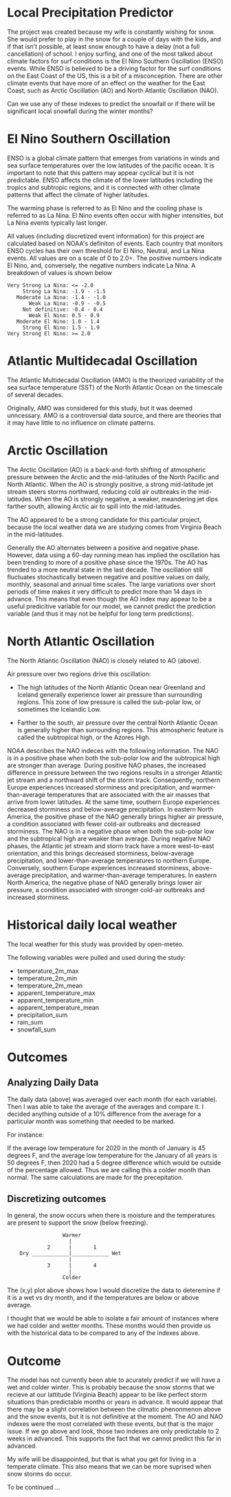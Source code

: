 # Local Precipitation Predictor

The project was created because my wife is constantly wishing for snow. She would prefer to play in the snow for a couple
of days with the kids, and if that isn't possible, at least snow enough to have a delay (not a full cancellation) of school. 
I enjoy surfing, and one of the most talked about climate factors for surf conditions is the El Nino Southern Oscillation (ENSO)
events. While ENSO is believed to be a driving factor for the surf conditions on the East Coast of the US, this is a bit of a misconception.
There are other climate events that have more of an effect on the weather for the East Coast, such as Arctic Oscillation (AO) and 
North Atlantic Oscillation (NAO). 

Can we use any of these indexes to predict the snowfall or if there will be significant local snowfall during the winter months?

# El Nino Southern Oscillation

ENSO is a global climate pattern that emerges from variations in winds and sea surface temperatures over the low latitudes of 
the pacific ocean. It is important to note that this pattern may appear cyclical but it is not predictable. ENSO affects the 
climate of the lower latitudes including the tropics and subtropic regions, and it is connected with other climate patterns that
affect the climate of higher latitudes. 

The warming phase is referred to as El Nino and the cooling phase is referred to as La Nina. El Nino events often occur with higher intensities, but La Nina events typically last longer. 

All values (including discretized event information) for this project are calculated based on NOAA's definiton of events. Each country that monitors 
ENSO cycles has their own threshold for El Nino, Neutral, and La Nina events. All values are on a scale of 0 to 2.0+. The positive numbers indicate El Nino, and, conversely, the negative numbers indicate La Nina. A breakdown of values is shown below

```
Very Strong La Nina: <= -2.0 
     Strong La Nina: -1.9 - -1.5
   Moderate La Nina: -1.4 - -1.0
       Weak La Nina: -0.9 - -0.5
     Not definitive: -0.4 - 0.4
       Weak El Nino: 0.5 - 0.9
   Moderate El Nino: 1.0 - 1.4
     Strong El Nino: 1.5 - 1.9
Very Strong El Nino: >= 2.0
```

# Atlantic Multidecadal Oscillation

The Atlantic Multidecadal Oscillation (AMO) is the theorized variability of the sea surface temperature (SST) of the North Atlantic Ocean on the timescale of several decades.

Originally, AMO was considered for this study, but it was deemed unncessary. AMO is a controversial data source, and there are theories that it may have little to no influence on climate patterns.


# Arctic Oscillation

The Arctic Oscillation (AO) is a back-and-forth shifting of atmospheric pressure between the Arctic and the mid-latitudes of the North Pacific and North Atlantic. When the AO is strongly positive, a strong mid-latitude jet stream steers storms northward, reducing cold air outbreaks in the mid-latitudes. When the AO is strongly negative, a weaker, meandering jet dips farther south, allowing Arctic air to spill into the mid-latitudes.

The AO appeared to be a strong candidate for this particular project, because the local weather data we are studying comes from Virginia Beach in the mid-latitudes. 

Generally the AO alternates between a positive and negative phase.
However, data using a 60-day running mean has implied the oscillation has been trending to more of a positive phase since the 1970s. The AO has trended to a more neutral state in the last decade. The oscillation still fluctuates stochastically between negative and positive values on daily, monthly, seasonal and annual time scales. The large variations over short periods of time makes it very difficult to predict more than 14 days in advance. This means that even though the AO index may appear to be a useful predicitive variable for our model, we cannot predict the prediction variable (and thus it may not be helpful for long term predictions).


# North Atlantic Oscillation

The North Atlantic Oscillation (NAO) is closely related to AO (above). 

Air pressure over two regions drive this oscillation:

- The high latitudes of the North Atlantic Ocean near Greenland and Iceland generally experience lower air pressure than surrounding regions. This zone of low pressure is called the sub-polar low, or sometimes the Icelandic Low.

- Farther to the south, air pressure over the central North Atlantic Ocean is generally higher than surrounding regions. This atmospheric feature is called the subtropical high, or the Azores High.

NOAA describes the NAO indeces with the following information. The NAO is in a positive phase when both the sub-polar low and the subtropical high are stronger than average. During positive NAO phases, the increased difference in pressure between the two regions results in a stronger Atlantic jet stream and a northward shift of the storm track. Consequently, northern Europe experiences increased storminess and precipitation, and warmer-than-average temperatures that are associated with the air masses that arrive from lower latitudes. At the same time, southern Europe experiences decreased storminess and below-average precipitation. In eastern North America, the positive phase of the NAO generally brings higher air pressure, a condition associated with fewer cold-air outbreaks and decreased storminess. The NAO is in a negative phase when both the sub-polar low and the subtropical high are weaker than average. During negative NAO phases, the Atlantic jet stream and storm track have a more west-to-east orientation, and this brings decreased storminess, below-average precipitation, and lower-than-average temperatures to northern Europe. Conversely, southern Europe experiences increased storminess, above-average precipitation, and warmer-than-average temperatures. In eastern North America, the negative phase of NAO generally brings lower air pressure, a condition associated with stronger cold-air outbreaks and increased storminess.

# Historical daily local weather

The local weather for this study was provided by open-meteo.

The following variables were pulled and used during the study:
- temperature_2m_max
- temperature_2m_min
- temperature_2m_mean
- apparent_temperature_max
- apparent_temperature_min
- apparent_temperature_mean
- precipitation_sum
- rain_sum
- snowfall_sum


# Outcomes

## Analyzing Daily Data

The daily data (above) was averaged over each month (for each variable). Then I was able to take the average of the averages and compare it. I decided anything outside of a 10% difference from the average for a particular month was something that needed to be marked.

For instance:

If the average low temperature for 2020 in the month of January is 45 degrees F, and the average low temperature for the January of all years is 50 degrees F, then 2020 had a 5 degree difference which would be outside of the percentage allowed. Thus we are calling this a colder month than normal. The same calculations are made for the precepitation.

## Discretizing outcomes

In general, the snow occurs when there is moisture and the temperatures are present to support the snow (below freezing).

```
                  Warmer
                    |
             2      |       1
    Dry ____________|____________ Wet
                    |
             3      |       4
                    |
                  Colder
```

The (x,y) plot above shows how I would discretize the data to deteremine if it is a wet vs dry month, and if the temperatures are below or above average.

I thought that we would be able to isolate a fair amount of instances where we had colder and wetter months. These months would then provide us with the historical data to be compared to any of the indexes above.

# Outcome

The model has not currently been able to acurately predict if we will have a wet and colder winter. This is probably because the snow storms that we recieve at our lattitude (Virginia Beach) appear to be like perfect storm situations than predictable months or years in advance. It would appear that there may be a slight correlation between the climatic phenonmenon above and the snow events, but it is not definitive at the moment. The AO and NAO indexes were the most correlated with these events, but that is the major issue. If we go above and look, those two indexes are only predictable to 2 weeks in advanced. This supports the fact that we cannot predict this far in advanced. 

My wife will be disappointed, but that is what you get for living in a temperate climate. This also means that we can be more suprised when snow storms do occur. 

To be continued ...